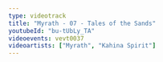 ```yaml
---
type: videotrack
title: "Myrath - 07 - Tales of the Sands"
youtubeId: "bu-tUbLy_TA"
videoevents: vevt0037
videoartists: ["Myrath", "Kahina Spirit"]
---
```

